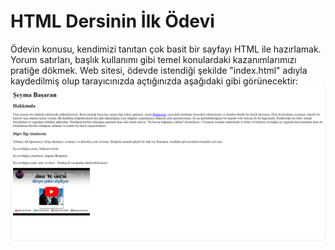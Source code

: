 # HTML Dersinin İlk Ödevi
Ödevin konusu, kendimizi tanıtan çok basit bir sayfayı HTML ile hazırlamak. Yorum satırları, başlık kullanımı gibi temel konulardaki kazanımlarımızı pratiğe dökmek. 
Web sitesi, ödevde istendiği şekilde "index.html" adıyla kaydedilmiş olup tarayıcınızda açtığınızda aşağıdaki gibi görünecektir: 
![Tarayıcıdaki görüntü](Screenshot.png)